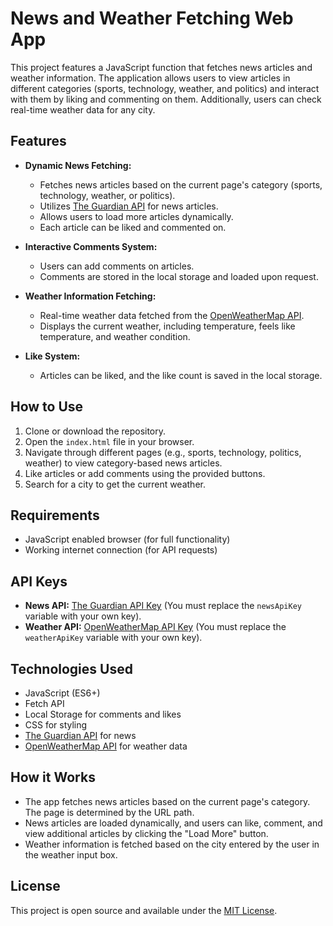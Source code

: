# News and Weather Fetching Web App

This project features a JavaScript function that fetches news articles and weather information. The application allows users to view articles in different categories (sports, technology, weather, and politics) and interact with them by liking and commenting on them. Additionally, users can check real-time weather data for any city.

## Features

- **Dynamic News Fetching:** 
  - Fetches news articles based on the current page's category (sports, technology, weather, or politics).
  - Utilizes [The Guardian API](https://open-platform.theguardian.com/documentation/) for news articles.
  - Allows users to load more articles dynamically.
  - Each article can be liked and commented on.

- **Interactive Comments System:**
  - Users can add comments on articles.
  - Comments are stored in the local storage and loaded upon request.

- **Weather Information Fetching:**
  - Real-time weather data fetched from the [OpenWeatherMap API](https://openweathermap.org/api).
  - Displays the current weather, including temperature, feels like temperature, and weather condition.

- **Like System:**
  - Articles can be liked, and the like count is saved in the local storage.

## How to Use

1. Clone or download the repository.
2. Open the `index.html` file in your browser.
3. Navigate through different pages (e.g., sports, technology, politics, weather) to view category-based news articles.
4. Like articles or add comments using the provided buttons.
5. Search for a city to get the current weather.

## Requirements

- JavaScript enabled browser (for full functionality)
- Working internet connection (for API requests)

## API Keys

- **News API:** [The Guardian API Key](https://content.guardianapis.com/) (You must replace the `newsApiKey` variable with your own key).
- **Weather API:** [OpenWeatherMap API Key](https://openweathermap.org/appid) (You must replace the `weatherApiKey` variable with your own key).

## Technologies Used

- JavaScript (ES6+)
- Fetch API
- Local Storage for comments and likes
- CSS for styling
- [The Guardian API](https://open-platform.theguardian.com/documentation/) for news
- [OpenWeatherMap API](https://openweathermap.org/api) for weather data

## How it Works

- The app fetches news articles based on the current page's category. The page is determined by the URL path.
- News articles are loaded dynamically, and users can like, comment, and view additional articles by clicking the "Load More" button.
- Weather information is fetched based on the city entered by the user in the weather input box.

## License

This project is open source and available under the [MIT License](LICENSE).
